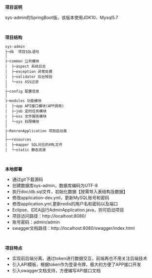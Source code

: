 
**项目说明** 

sys-admin的SpringBoot版，该版本使用JDK10、Mysql5.7

<br> 

**项目结构** 
```
sys-admin
├─db  项目SQL语句
│
├─common 公共模块
│  ├─aspect 系统日志
│  ├─exception 异常处理
│  ├─validator 后台校验
│  └─xss XSS过滤
│ 
├─config 配置信息
│ 
├─modules 功能模块
│  ├─app API接口模块(APP调用)
│  ├─job 定时任务模块
│  ├─oss 文件服务模块
│  └─sys 权限模块
│ 
├─RenrenApplication 项目启动类
│  
├──resources 
│  ├─mapper SQL对应的XML文件
│  └─static 静态资源

```

<br>

 **本地部署**
- 通过git下载源码
- 创建数据库sys-admin，数据库编码为UTF-8
- 执行doc/db.sql文件，初始化数据【按需导入表结构及数据】
- 修改application-dev.yml，更新MySQL账号和密码
- 修改application.yml,更新redis的用户名和密码以及端口
- Eclipse、IDEA运行AdminApplication.java，则可启动项目
- 项目访问路径：http://localhost:8080/
- 账号密码：admin/admin
- swagger文档路径：http://localhost:8080/swagger/index.html

<br>

 **项目特点**
- 实现前后端分离，通过token进行数据交互，前端再也不用关注后端技术
- 引入API模板，根据token作为登录令牌，极大的方便了APP接口开发
- 引入swagger文档支持，方便编写API接口文档


<br>

